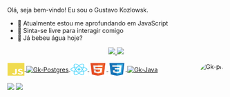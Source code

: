 Olá, seja bem-vindo! Eu sou o Gustavo Kozlowsk.

- 🍑 Atualmente estou me aprofundando em JavaScript
- 🍍 Sinta-se livre para interagir comigo
- 🤔 Já bebeu água hoje?

<div align="center">
  <a href="https://github.com/GustavoKozlowski">
  <img height="180em" src="https://github-readme-stats.vercel.app/api?username=GustavoKozlowski&show_icons=true&theme=radical&include_all_commits=true&count_private=true"/>
  <img height="180em" src="https://github-readme-stats.vercel.app/api/top-langs/?username=GustavoKozlowski&layout=compact&langs_count=7&theme=radical"/>
</div>
<div style="display: inline_block"><br>
  <img align="center" alt="Gk-Js" height="30" width="40" src="https://raw.githubusercontent.com/devicons/devicon/master/icons/javascript/javascript-plain.svg">
  <img align="center" alt="Gk-Postgres" height="30" width="40" src="https://cdn.jsdelivr.net/gh/devicons/devicon/icons/postgresql/postgresql-original-wordmark.svg">
  <img align="center" alt="Gk-React" height="30" width="40" src="https://raw.githubusercontent.com/devicons/devicon/master/icons/react/react-original.svg">
  <img align="center" alt="Gk-HTML" height="30" width="40" src="https://raw.githubusercontent.com/devicons/devicon/master/icons/html5/html5-original.svg">
  <img align="center" alt="Gk-CSS" height="30" width="40" src="https://raw.githubusercontent.com/devicons/devicon/master/icons/css3/css3-original.svg">
  <img align="center" alt="Gk-Java" height="30" width="40" src="https://cdn.jsdelivr.net/gh/devicons/devicon/icons/java/java-original-wordmark.svg">
  <img align="right" alt="Gk-pic" height="150" style="border-radius:300px;" src="http://2.bp.blogspot.com/-ym6SIHtJN_4/TcVjU3yzhrI/AAAAAAAADCI/v19duiBpLTs/s1600/duck%2Blanterna.bmp">
</div> 
<div> 
<br>
  <a href = "gustavokozlowski96@gmail.com"><img src="https://img.shields.io/badge/-Gmail-%23333?style=for-the-badge&logo=gmail&logoColor=white" target="_blank"></a>
  <a href="https://www.linkedin.com/in/gustavo-kozlowskidev/" target="_blank"><img src="https://img.shields.io/badge/-LinkedIn-%230077B5?style=for-the-badge&logo=linkedin&logoColor=white" target="_blank"></a> 
  </div>


